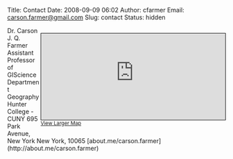 Title: Contact
Date: 2008-09-09 06:02
Author: cfarmer
Email: carson.farmer@gmail.com
Slug: contact
Status: hidden

<p style="float: right;">
<iframe width="425" height="200" frameborder="0" scrolling="no" marginheight="0" marginwidth="0" src="http://www.openstreetmap.org/export/embed.html?bbox=-74,40.7463,-73.9274,40.7905&amp;layer=mapnik&amp;marker=40.76870,-73.96504" style="border: 1px solid black; float: right;"></iframe>
<br/>
<small><a href="http://www.openstreetmap.org/?lat=40.7684&amp;lon=-73.9637&amp;zoom=13&amp;layers=M&amp;mlat=40.76870&amp;mlon=-73.96504">View Larger Map</a></small>
</p>
Dr. Carson J. Q. Farmer  
Assistant Professor of GIScience  
Department Geography  
Hunter College - CUNY  
695 Park Avenue, New York  
New York, 10065  
[about.me/carson.farmer](http://about.me/carson.farmer)
